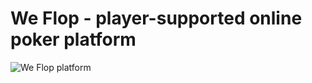 # We Flop - player-supported online poker platform
![We Flop platform](https://i.imgur.com/g0pqt8S.png)
